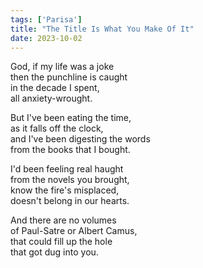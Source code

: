 ```yaml
---
tags: ['Parisa']
title: "The Title Is What You Make Of It"
date: 2023-10-02
---
```


God, if my life was a joke  
then the punchline is caught  
in the decade I spent,  
all anxiety-wrought.

But I've been eating the time,  
as it falls off the clock,  
and I've been digesting the words  
from the books that I bought.

I'd been feeling real haught  
from the novels you brought,  
know the fire's misplaced,  
doesn't belong in our hearts.

And there are no volumes  
of Paul-Satre or Albert Camus,  
that could fill up the hole  
that got dug into you.
